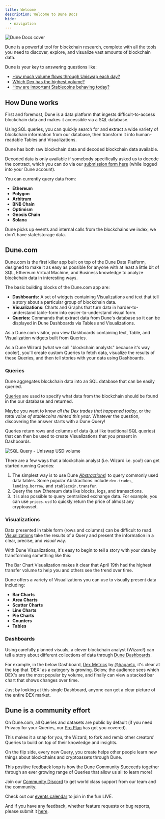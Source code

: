 ```yaml
---
title: Welcome
description: Welcome to Dune Docs
hide:
  - navigation
---
```


<style>
  .md-typeset h1,
  .md-content__button {
    display: none;
  }
  .md-header__topic{
    font-weight: bold;
  }
</style>

![Dune Docs cover](images/dune-docs-cover.jpg)

Dune is a powerful tool for blockchain research, complete with all the tools you need to discover, explore, and visualize vast amounts of blockchain data.


 Dune is your key to answering questions like:

- [How much volume flows through Uniswap each day?](https://dune.com/queries/3)
- [Which Dex has the highest volume?](https://dune.com/queries/1847)
- [How are important Stablecoins behaving today?](https://dune.com/hagaetc/stablecoins)

## How Dune works

First and foremost, Dune is a data platform that ingests difficult-to-access blockchain data and makes it accessible via a SQL database.

Using SQL queries, you can quickly search for and extract a wide variety of blockchain information from our database, then transform it into human-readable Tables and Visualizations.

Dune has both raw blockchain data and decoded blockchain data available. 

Decoded data is only available if somebody specifically asked us to decode the contract, which you can do via our [submission form here](https://dune.com/contracts/new) (while logged into your Dune account).

You can currently query data from:

- **Ethereum**
- **Polygon**
- **Arbitrum**
- **BNB Chain**
- **Optimism**
- **Gnosis Chain**
- **Solana**

Dune picks up events and internal calls from the blockchains we index, we don't have state/storage data.

## Dune.com

Dune.com is the first killer app built on top of the Dune Data Platform, designed to make it as easy as possible for anyone with at least a little bit of SQL, Ethereum Virtual Machine, and Business knowledge to analyze blockchain data in interesting ways.

The basic building blocks of the Dune.com app are:

- **Dashboards:** A set of widgets containing Visualizations and text that tell a story about a particular group of blockchain data.
- **Visualizations:** Charts and Graphs that turn data in harder-to-understand table-form into easier-to-understand visual form.
- **Queries:** Commands that extract data from Dune's database so it can be displayed in Dune Dashboards via Tables and Visualizations.

As a Dune.com visitor, you view Dashboards containing text, Table, and Visualization widgets built from Queries.

As a Dune Wizard (what we call "blockchain analysts" because it's way cooler), you'll create custom Queries to fetch data, visualize the results of these Queries, and then tell stories with your data using Dashboards.

### Queries

Dune aggregates blockchain data into an SQL database that can be easily queried. 

[Queries](features/queries/index.md) are used to specify what data from the blockchain should be found in the our database and returned.

Maybe you want to know _all the Dex trades that happened today_, or the _total value of stablecoins minted this year_. Whatever the question, discovering the answer starts with a Dune Query!

Queries return rows and columns of data (just like traditional SQL queries) that can then be used to create Visualizations that you present in Dashboards.

![SQL Query - Uniswap USD volume](images/sql-query-uniswap-usd-volume.png)

There are a few ways that a blockchain analyst (i.e. Wizard i.e. you!) can get started running Queries:

1. The simplest way is to use Dune [_Abstractions_](tables/abstractions.md)) to query commonly used data tables. Some popular Abstractions include `dex.trades`, `lending.borrow`, and `stablecoin.transfer`.
2. Query the raw Ethereum data like blocks, logs, and transactions.
3. It is also possible to query centralized exchange data. For example, you can use `prices.usd` to quickly return the price of almost any cryptoasset.

### Visualizations

Data presented in table form (rows and columns) can be difficult to read. [Visualizations](features/visualizations/index.md) take the results of a Query and present the information in a clear, precise, and _visual_ way.

With Dune Visualizations, it's easy to begin to tell a story with your data by transforming something like this:


The Bar Chart Visualization makes it clear that April 19th had the highest transfer volume to help you and others see the trend over time.

Dune offers a variety of Visualizations you can use to visually present data including:

- **Bar Charts**
- **Area Charts**
- **Scatter Charts**
- **Line Charts**
- **Pie Charts**
- **Counters**
- **Tables**

### Dashboards

Using carefully planned visuals, a clever blockchain analyst (Wizard!) can tell a story about different collections of data through [Dune Dashboards](features/dashboards.md).

For example, in the below Dashboard, [Dex Metrics](https://dune.com/hagaetc/dex-metrics) by [@hagaetc](https://dune.com/hagaetc), it's clear at the top that 'DEX' as a category is growing. Below, the audience sees which DEX's are the most popular by volume, and finally can view a stacked bar chart that shows changes over time.

Just by looking at this single Dashboard, anyone can get a clear picture of the entire DEX market.


## Dune is a community effort

On Dune.com, all Queries and datasets are public by default (if you need Privacy for your Queries, our [Pro Plan](https://dune.com/pricing) has got you covered).

This makes it a snap for you, the Wizard, to fork and remix other creators' Queries to build on top of their knowledge and insights.

On the flip side, every new Query, you create helps other people learn new things about blockchains and cryptoassets through Dune.

This positive feedback loop is how the Dune Community Succeeds together through an ever growing range of Queries that allow us all to learn more!

Join our [Community Discord](https://discord.gg/BJBHFR6sdy) to get world class support from our team and the community.

Check out our [events calendar](resources/events.md) to join in the fun LIVE.

And if you have any feedback, whether feature requests or bug reports, please submit it [here](https://feedback.dune.com).
